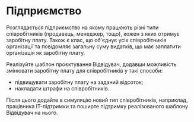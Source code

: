# Підприємство

Розглядається підприємство на якому працюють різні 
типи співробітників (продавець, менеджер, тощо),
кожен з яких отримує заробітну плату.
Також є клас, що об'єднує усіх співробітників 
організації та повідомляє загальну суму видатків,
що має заплатити організація як заробітну плату.

Реалізуйте шаблон проєктування Відвідувач, додавши 
можливість змінювати заробітну плату для співробітників 
у такі способи:

- підвищувати заробітну плату на заданий відсоток;
- накладати штрафи на співробітників.

Після цього додайте в симуляцію новий тип співробітників, 
наприклад, працівника ІТ-підтримки та поширте підтримку 
реалізованого шаблону Відвідувач на нього. 

